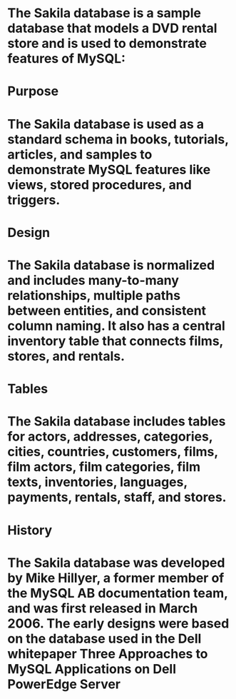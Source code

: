 # The Sakila database is a sample database that models a DVD rental store and is used to demonstrate features of MySQL: 
# Purpose
# The Sakila database is used as a standard schema in books, tutorials, articles, and samples to demonstrate MySQL features like views, stored procedures, and triggers. #
# Design
# The Sakila database is normalized and includes many-to-many relationships, multiple paths between entities, and consistent column naming. It also has a central inventory table that connects films, stores, and rentals. 
# Tables
# The Sakila database includes tables for actors, addresses, categories, cities, countries, customers, films, film actors, film categories, film texts, inventories, languages, payments, rentals, staff, and stores. 
# History
# The Sakila database was developed by Mike Hillyer, a former member of the MySQL AB documentation team, and was first released in March 2006. The early designs were based on the database used in the Dell whitepaper Three Approaches to MySQL Applications on Dell PowerEdge Server
